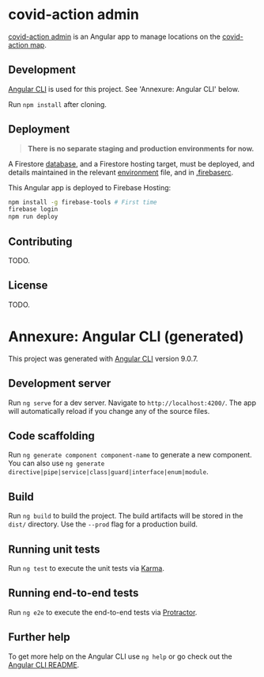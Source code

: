 # covid-action admin

[covid-action admin](https://covid-action-admin.web.app) is an Angular app to manage locations on the [covid-action map](../map/).

## Development

[Angular CLI](https://github.com/angular/angular-cli) is used for this project. See 'Annexure: Angular CLI' below.

Run `npm install` after cloning.

## Deployment

> **There is no separate staging and production environments for now.**

A Firestore [database](../database/), and a Firestore hosting target, must be deployed, and details maintained in the relevant [environment](./src/environments/) file, and in [.firebaserc](./.firebaserc).

This Angular app is deployed to Firebase Hosting:

```bash
npm install -g firebase-tools # First time
firebase login
npm run deploy
```

## Contributing

TODO.

## License

TODO.

# Annexure: Angular CLI (generated)


This project was generated with [Angular CLI](https://github.com/angular/angular-cli) version 9.0.7.

## Development server

Run `ng serve` for a dev server. Navigate to `http://localhost:4200/`. The app will automatically reload if you change any of the source files.

## Code scaffolding

Run `ng generate component component-name` to generate a new component. You can also use `ng generate directive|pipe|service|class|guard|interface|enum|module`.

## Build

Run `ng build` to build the project. The build artifacts will be stored in the `dist/` directory. Use the `--prod` flag for a production build.

## Running unit tests

Run `ng test` to execute the unit tests via [Karma](https://karma-runner.github.io).

## Running end-to-end tests

Run `ng e2e` to execute the end-to-end tests via [Protractor](http://www.protractortest.org/).

## Further help

To get more help on the Angular CLI use `ng help` or go check out the [Angular CLI README](https://github.com/angular/angular-cli/blob/master/README.md).
